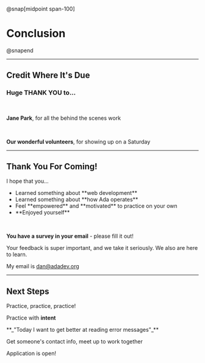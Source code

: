 @snap[midpoint span-100]
# Conclusion
@snapend

---

## Credit Where It's Due

### Huge THANK YOU to...

<br>

**Jane Park**, for all the behind the scenes work

<br>

**Our wonderful volunteers**, for showing up on a Saturday

---

## Thank You For Coming!

I hope that you...

<ul class="small">
<li>Learned something about **web development**</li>
<li>Learned something about **how Ada operates**</li>
<li>Feel **empowered** and **motivated** to practice on your own</li>
<li>**Enjoyed yourself**</li>
</ul>

<br>

**You have a survey in your email** - please fill it out!

<span class="small">Your feedback is super important, and we take it seriously. We also are here to learn.</span>

My email is [dan@adadev.org]()

---

## Next Steps

Practice, practice, practice!

Practice with **intent**

<div class="indent"><p>**_"Today I want to get better at reading error messages"_**</p></div>

Get someone's contact info, meet up to work together

Application is open!